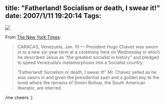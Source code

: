 title: "Fatherland! Socialism or death, I swear it!"
date: 2007/1/11 19:20:14
Tags: 
---
<img src="http://www.damog.net/files/misc/sexenio-chavez.jpg"/><p align="left">From <a target="_blank" href="http://www.nytimes.com/2007/01/11/world/americas/11venezuela.html?ref=world">The New York Times</a>:</p>
<blockquote>
<p align="left">CARACAS, Venezuela, Jan. 10 — President Hugo Chávez was sworn in to a new six-year term at a ceremony here on Wednesday in which he described Jesus as &#8220;the greatest socialist in history&#8221; and pledged to speed Venezuela’s metamorphosis into a Socialist country.

&#8220;Fatherland! Socialism or death, I swear it!&#8221; Mr. Chávez yelled as he was sworn in and given the presidential sash and a golden key to the tomb where the remains of Simón Bolívar, the South American liberator, are interred.</p>
</blockquote>
<p align="left">/me cheers :)</p>
